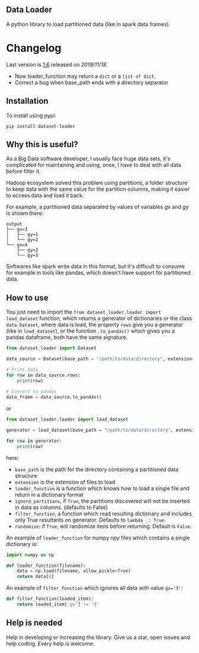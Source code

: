 ## Data Loader
A python library to load partitioned data (like in spark data frames).

# Changelog
Last version is [1.6](https://pypi.org/project/dataset-loader/) released on *2019/11/18*.

* Now loader_function may return a `dict` or a `list of dict`.
* Correct a bug when base_path ends with a directory separator


## Installation
To install using pypi:

`pip install dataset-loader`

## Why this is useful?
As a Big Data software developer, I usually face huge data sets, it's complicated for maintaining and using, once, I have to deal with all data before filter it.

Hadoop ecosystem solved this problem using partitions, a folder structure to keep data with the same value for the partition columns, making it easier to access data and load it back.

For example, a partitioned data separated by values of variables *gx* and *gy* is shown there:

```
output  
├── gx=3  
│   ├── gy=1  
│   └── gy=2  
└── gx=4  
    ├── gy=2  
    └── gy=3  
```

Softwares like spark write data in this format, but it's difficult to consume for example in tools like pandas, which doesn't have support for partitioned data.

## How to use
You just need to import the `from dataset_loader.loader import load_dataset` function, which returns a generator of dictionaries or the class `data.Dataset`, where data is load, the property `rows` give you a generator (like in `load_dataset`), or the function `.to_pandas()` which gives you a pandas dataframe, both have the same signature.

```python
from dataset_loader import Dataset

data_source = Dataset(base_path = "/path/to/data/directory", extension="csv", loader_function=_loader_function , ignore_partitions=False)

# Print data
for row in data_source.rows:
    print(row)
    
# Convert to pandas
data_frame = data_source.to_pandas()    
```

or

```python
from dataset_loader.loader import load_dataset

generator = load_dataset(base_path = "/path/to/data/directory", extension="csv", loader_function=_loader_function, ignore_partitions=False)

for row in generator:
    print(row)
```


here:

* `base_path` is the path for the directory containing a partitioned data structure
* `extension` is the extension of files to load
* `loader_function` is a function which knows how to load a single file and return in a dictionary format
* `ignore_partitions`, if `True`, the partitions discovered will not be inserted in data as columns. (defaults to False)
* `filter_function`, a function which read resulting dictionary and includes only True resultants on generator. Defaults to `lambda _: True`.
* `randomize`: if `True`, will randomize itens before returning. Default is `False`.  

An example of `loader_function` for numpy *npy* files which contains a single dictionary is:

```python
import numpy as np

def loader_function(filename):
    data = np.load(filename, allow_pickle=True)
    return data[0]
```

An example of `filter_function` which ignores all data with value `gx='3'`:
```python
def filter_function(loaded_item):
    return loaded_item['gx'] != '3'
```

## Help is needed

Help in developing or increasing the library. Give us a star, open issues and help coding. Every help is welcome.
